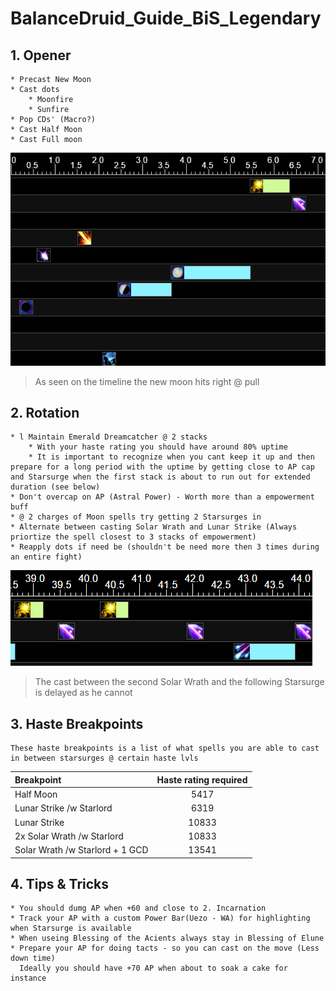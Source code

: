 # BalanceDruid_Guide_BiS_Legendary

## 1. Opener
    * Precast New Moon
    * Cast dots
        * Moonfire 
        * Sunfire 
    * Pop CDs' (Macro?)
    * Cast Half Moon
    * Cast Full moon

![alt text](https://github.com/OliverLaustsen/wow_Guides/blob/master/Img/Opener_Timeline.PNG)
> As seen on the timeline the new moon hits right @ pull 

## 2. Rotation
    * l Maintain Emerald Dreamcatcher @ 2 stacks
        * With your haste rating you should have around 80% uptime
        * It is important to recognize when you cant keep it up and then prepare for a long period with the uptime by getting close to AP cap and Starsurge when the first stack is about to run out for extended duration (see below)
    * Don't overcap on AP (Astral Power) - Worth more than a empowerment buff
    * @ 2 charges of Moon spells try getting 2 Starsurges in
    * Alternate between casting Solar Wrath and Lunar Strike (Always priortize the spell closest to 3 stacks of empowerment)
    * Reapply dots if need be (shouldn't be need more then 3 times during an entire fight)

![alt text](https://github.com/OliverLaustsen/wow_Guides/blob/master/Img/DreamCatcher_Uptime.PNG)
>The cast between the second Solar Wrath and the following Starsurge is delayed as he cannot 

## 3. Haste Breakpoints


    These haste breakpoints is a list of what spells you are able to cast in between starsurges @ certain haste lvls

Breakpoint | Haste rating required
    :----------|:--------------------:
    Half Moon | 5417
    Lunar Strike /w Starlord |6319
    Lunar Strike | 10833
    2x Solar Wrath /w Starlord |10833
    Solar Wrath /w Starlord + 1 GCD | 13541

## 4. Tips & Tricks
    * You should dumg AP when +60 and close to 2. Incarnation 
    * Track your AP with a custom Power Bar(Uezo - WA) for highlighting when Starsurge is available 
    * When useing Blessing of the Acients always stay in Blessing of Elune
    * Prepare your AP for doing tacts - so you can cast on the move (Less down time)
      Ideally you should have +70 AP when about to soak a cake for instance
